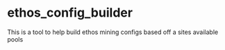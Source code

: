 # ethos_config_builder
This is a tool to help build ethos mining configs based off a sites available pools 
